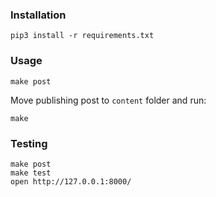 ### Installation

    pip3 install -r requirements.txt

### Usage

    make post

Move publishing post to `content` folder and run:

    make

### Testing

    make post
    make test
    open http://127.0.0.1:8000/
